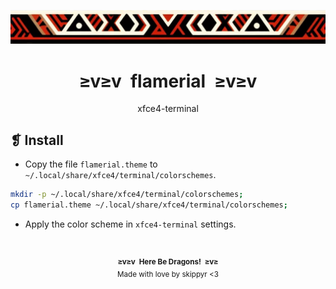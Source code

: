 <p align="center">
	<img alt="" src="../../assets/ornament.webp" />
</p>
<h1 align="center">≥v≥v&ensp;flamerial&ensp;≥v≥v</h1>
<p align="center">xfce4-terminal</p>

## ❡ Install

- Copy the file `flamerial.theme` to `~/.local/share/xfce4/terminal/colorschemes`.

```sh
mkdir -p ~/.local/share/xfce4/terminal/colorschemes;
cp flamerial.theme ~/.local/share/xfce4/terminal/colorschemes;
```

- Apply the color scheme in `xfce4-terminal` settings.

&ensp;
<p align="center"><sup><strong>≥v≥v&ensp;Here Be Dragons!&ensp;≥v≥</strong><br />Made with love by skippyr <3</sup></p>
